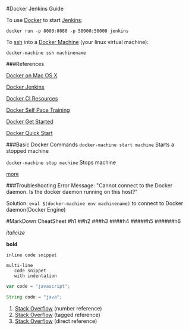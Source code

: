#Docker Jenkins Guide

To use [Docker](https://www.docker.com/) to start [Jenkins](https://jenkins-ci.org/):

```
docker run -p 8080:8080 -p 50000:50000 jenkins
```

To [ssh](https://docs.docker.com/machine/reference/ssh/#ssh) into a [Docker Machine](https://docs.docker.com/machine/) (your linux virtual machine):

```
docker-machine ssh machinename
```
###References

[Docker on Mac OS X](https://docs.docker.com/engine/installation/mac/#learn-the-key-concepts-before-installing)

[Docker Jenkins](https://hub.docker.com/_/jenkins/)

[Docker CI Resources](http://www.docker.com/use-cases/continuous-integration#resources)

[Docker Self Pace Training](https://training.docker.com/self-paced-training)

[Docker Get Started](https://docs.docker.com/mac/)

[Docker Quick Start](https://docs.docker.com/engine/quickstart/#quickstart-docker-enginez)

###Basic Docker Commands
`docker-machine start machine` Starts a stopped machine

`docker-machine stop machine` Stops machine

[more](https://docs.docker.com/engine/installation/mac/#learn-the-key-concepts-before-installing)

###Troubleshooting
Error Message: "Cannot connect to the Docker daemon. Is the docker daemon running on this host?"

Solution: `eval $(docker-machine env machinename)` to connect to Docker daemon(Docker Engine)


#MarkDown CheatSheet
#h1
##h2
###h3
####h4
#####h5
######h6

_italicize_

**bold**

`inline code snippet`
```
multi-line
   code snippet
   with indentation
   ```
   
 ```javascript
var code = "javascript";
```  

 ```java
String code = "java";
```
1. [Stack Overflow][1] (number reference)
2. [Stack Overflow][so] (tagged reference)
3. [Stack Overflow](http://stackoverflow.com) (direct reference)

[1]: http://stackoverflow.com
[so]: http://stackoverflow.com







